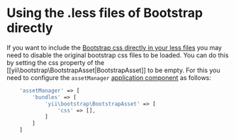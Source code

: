 Using the .less files of Bootstrap directly
===========================================

If you want to include the [Bootstrap css directly in your less files](http://getbootstrap.com/getting-started/#customizing)
you may need to disable the original bootstrap css files to be loaded.
You can do this by setting the css property of the [[yii\bootstrap\BootstrapAsset|BootstrapAsset]] to be empty.
For this you need to configure the `assetManager` [application component](https://github.com/yiisoft/yii2/blob/master/docs/guide/structure-application-components.md) as follows:

```php
    'assetManager' => [
        'bundles' => [
            'yii\bootstrap\BootstrapAsset' => [
                'css' => [],
            ]
        ]
    ]
```
